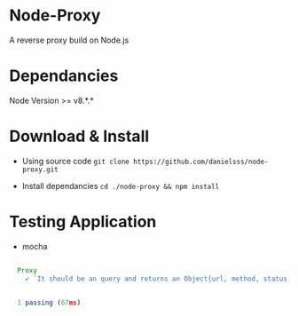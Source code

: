 # Node-Proxy
A reverse proxy build on Node.js

# Dependancies
Node Version >= v8.\*.\*

# Download & Install
- Using source code
```git clone https://github.com/danielsss/node-proxy.git```

- Install dependancies
```cd ./node-proxy && npm install```

# Testing Application
- mocha
```javascript

  Proxy
    ✓ `It should be an query and returns an Object{url, method, status, headers}` (45ms)


  1 passing (67ms)

```

